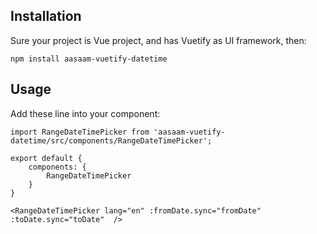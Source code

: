 ## Installation

Sure your project is Vue project, and has Vuetify as UI framework, then:

```
npm install aasaam-vuetify-datetime

```

## Usage

Add these line into your component:

```
import RangeDateTimePicker from 'aasaam-vuetify-datetime/src/components/RangeDateTimePicker';

export default {
    components: {
        RangeDateTimePicker
    }
}
```

```
<RangeDateTimePicker lang="en" :fromDate.sync="fromDate" :toDate.sync="toDate"  />

```
